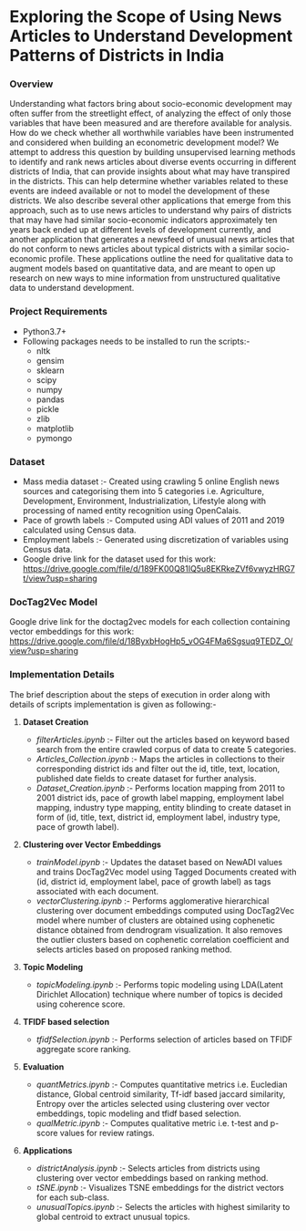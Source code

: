# Exploring the Scope of Using News Articles to Understand Development Patterns of Districts in India

### Overview

Understanding what factors bring about socio-economic development may often suffer from the streetlight effect, of analyzing the effect of only those variables that have been measured and are therefore available for analysis. How do we check whether all worthwhile variables have been instrumented and considered when building an econometric development model? We attempt to address this question by building unsupervised learning methods to identify and rank news articles about diverse events occurring in different districts of India, that can provide insights about what may have transpired in the districts. This can help determine whether variables related to these events are indeed available or not to model the development of these districts. We also describe several other applications that emerge from this approach, such as to use news articles to understand why pairs of districts that may have had similar socio-economic indicators approximately ten years back ended up at different levels of development currently, and another application that generates a newsfeed of unusual news articles that do not conform to news articles about typical districts with a similar socio-economic profile. These applications outline the need for qualitative data to augment models based on quantitative data, and are meant to open up research on new ways to mine information from unstructured qualitative data to understand development.


### Project Requirements

- Python3.7+
- Following packages needs to be installed to run the scripts:-
    - nltk
    - gensim
    - sklearn
    - scipy
    - numpy
    - pandas
    - pickle
    - zlib
    - matplotlib
    - pymongo
    
    
### Dataset

- Mass media dataset :- Created using crawling 5 online English news sources and categorising them into 5 categories i.e. Agriculture, Development, Environment, Industrialization, Lifestyle along with processing of named entity recognition using OpenCalais.
- Pace of growth labels :- Computed using ADI values of 2011 and 2019 calculated using Census data.
- Employment labels :- Generated using discretization of variables using Census data.
- Google drive link for the dataset used for this work: 
https://drive.google.com/file/d/189FK00Q81IQ5u8EKRkeZVf6vwyzHRG7t/view?usp=sharing

### DocTag2Vec Model

Google drive link for the doctag2vec models for each collection containing vector embeddings for this work:
https://drive.google.com/file/d/18ByxbHogHp5_vOG4FMa6Sgsuq9TEDZ_O/view?usp=sharing
 

### Implementation Details

The brief description about the steps of execution in order along with details of scripts implementation is given as following:-

1. **Dataset Creation**
    - *filterArticles.ipynb* :- Filter out the articles based on keyword based search from the entire crawled corpus of data to create 5 categories.
    - *Articles_Collection.ipynb* :- Maps the articles in collections to their corresponding district ids and filter out the id, title, text, location, published date fields to create dataset for further analysis. 
    - *Dataset_Creation.ipynb* :- Performs location mapping from 2011 to 2001 district ids, pace of growth label mapping, employment label mapping, industry type mapping, entity blinding to create dataset in form of (id, title, text, district id, employment label, industry type, pace of growth label).

2. **Clustering over Vector Embeddings**
    - *trainModel.ipynb* :- Updates the dataset based on NewADI values and trains DocTag2Vec model using Tagged Documents created with (id, district id, employment label, pace of growth label) as tags associated with each document.
    - *vectorClustering.ipynb* :- Performs agglomerative hierarchical clustering over document embeddings computed using DocTag2Vec model where number of clusters are obtained using cophenetic distance obtained from dendrogram visualization. It also removes the outlier clusters based on cophenetic correlation coefficient and selects articles based on proposed ranking method. 

3. **Topic Modeling**
    - *topicModeling.ipynb* :- Performs topic modeling using LDA(Latent Dirichlet Allocation) technique where number of topics is decided using coherence score. 

4. **TFIDF based selection**
    - *tfidfSelection.ipynb* :- Performs selection of articles based on TFIDF aggregate score ranking. 

5. **Evaluation**
    - *quantMetrics.ipynb* :- Computes quantitative metrics i.e. Eucledian distance, Global centroid similarity, Tf-idf based jaccard similarity, Entropy over the articles selected using clustering over vector embeddings, topic modeling and tfidf based selection.
    - *qualMetric.ipynb* :- Computes qualitative metric i.e. t-test and p-score values for review ratings.

6. **Applications**
    - *districtAnalysis.ipynb* :- Selects articles from districts using clustering over vector embeddings based on ranking method.
    - *tSNE.ipynb* :- Visualizes TSNE embeddings for the district vectors for each sub-class. 
    - *unusualTopics.ipynb* :- Selects the articles with highest similarity to global centroid to extract unusual topics.
